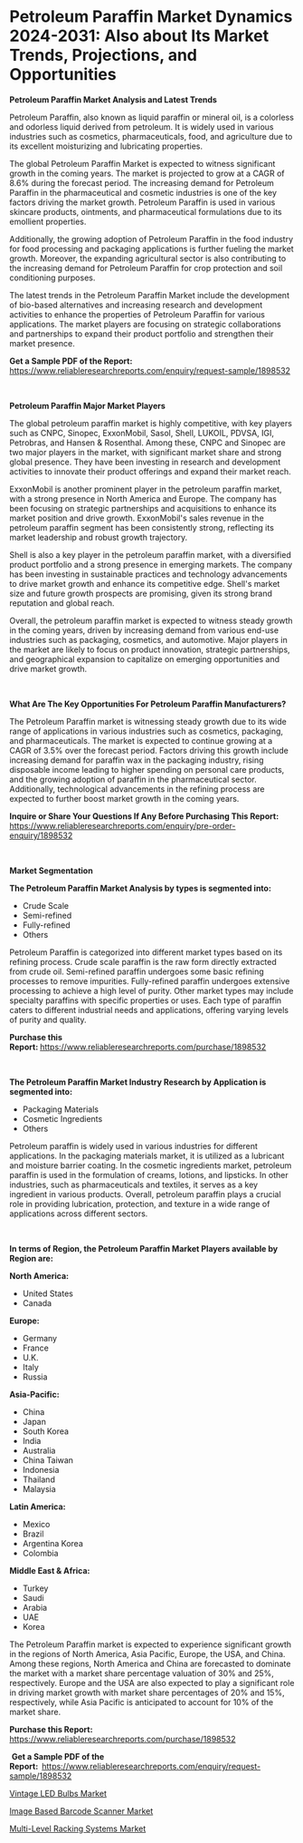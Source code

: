 <p><h1>Petroleum Paraffin Market Dynamics 2024-2031: Also about Its Market Trends, Projections, and Opportunities</h1></p><p><strong>Petroleum Paraffin Market Analysis and Latest Trends</strong></p>
<p><p>Petroleum Paraffin, also known as liquid paraffin or mineral oil, is a colorless and odorless liquid derived from petroleum. It is widely used in various industries such as cosmetics, pharmaceuticals, food, and agriculture due to its excellent moisturizing and lubricating properties.</p><p>The global Petroleum Paraffin Market is expected to witness significant growth in the coming years. The market is projected to grow at a CAGR of 8.6% during the forecast period. The increasing demand for Petroleum Paraffin in the pharmaceutical and cosmetic industries is one of the key factors driving the market growth. Petroleum Paraffin is used in various skincare products, ointments, and pharmaceutical formulations due to its emollient properties.</p><p>Additionally, the growing adoption of Petroleum Paraffin in the food industry for food processing and packaging applications is further fueling the market growth. Moreover, the expanding agricultural sector is also contributing to the increasing demand for Petroleum Paraffin for crop protection and soil conditioning purposes.</p><p>The latest trends in the Petroleum Paraffin Market include the development of bio-based alternatives and increasing research and development activities to enhance the properties of Petroleum Paraffin for various applications. The market players are focusing on strategic collaborations and partnerships to expand their product portfolio and strengthen their market presence.</p></p>
<p><strong>Get a Sample PDF of the Report:&nbsp;</strong> <a href="https://www.reliableresearchreports.com/enquiry/request-sample/1898532">https://www.reliableresearchreports.com/enquiry/request-sample/1898532</a></p>
<p>&nbsp;</p>
<p><strong>Petroleum Paraffin Major Market Players</strong></p>
<p><p>The global petroleum paraffin market is highly competitive, with key players such as CNPC, Sinopec, ExxonMobil, Sasol, Shell, LUKOIL, PDVSA, IGI, Petrobras, and Hansen & Rosenthal. Among these, CNPC and Sinopec are two major players in the market, with significant market share and strong global presence. They have been investing in research and development activities to innovate their product offerings and expand their market reach.</p><p>ExxonMobil is another prominent player in the petroleum paraffin market, with a strong presence in North America and Europe. The company has been focusing on strategic partnerships and acquisitions to enhance its market position and drive growth. ExxonMobil's sales revenue in the petroleum paraffin segment has been consistently strong, reflecting its market leadership and robust growth trajectory.</p><p>Shell is also a key player in the petroleum paraffin market, with a diversified product portfolio and a strong presence in emerging markets. The company has been investing in sustainable practices and technology advancements to drive market growth and enhance its competitive edge. Shell's market size and future growth prospects are promising, given its strong brand reputation and global reach.</p><p>Overall, the petroleum paraffin market is expected to witness steady growth in the coming years, driven by increasing demand from various end-use industries such as packaging, cosmetics, and automotive. Major players in the market are likely to focus on product innovation, strategic partnerships, and geographical expansion to capitalize on emerging opportunities and drive market growth.</p></p>
<p>&nbsp;</p>
<p><strong>What Are The Key Opportunities For Petroleum Paraffin Manufacturers?</strong></p>
<p><p>The Petroleum Paraffin market is witnessing steady growth due to its wide range of applications in various industries such as cosmetics, packaging, and pharmaceuticals. The market is expected to continue growing at a CAGR of 3.5% over the forecast period. Factors driving this growth include increasing demand for paraffin wax in the packaging industry, rising disposable income leading to higher spending on personal care products, and the growing adoption of paraffin in the pharmaceutical sector. Additionally, technological advancements in the refining process are expected to further boost market growth in the coming years.</p></p>
<p><strong>Inquire or Share Your Questions If Any Before Purchasing This Report:</strong> <a href="https://www.reliableresearchreports.com/enquiry/pre-order-enquiry/1898532">https://www.reliableresearchreports.com/enquiry/pre-order-enquiry/1898532</a></p>
<p>&nbsp;</p>
<p><strong>Market Segmentation</strong></p>
<p><strong>The Petroleum Paraffin Market Analysis by types is segmented into:</strong></p>
<p><ul><li>Crude Scale</li><li>Semi-refined</li><li>Fully-refined</li><li>Others</li></ul></p>
<p><p>Petroleum Paraffin is categorized into different market types based on its refining process. Crude scale paraffin is the raw form directly extracted from crude oil. Semi-refined paraffin undergoes some basic refining processes to remove impurities. Fully-refined paraffin undergoes extensive processing to achieve a high level of purity. Other market types may include specialty paraffins with specific properties or uses. Each type of paraffin caters to different industrial needs and applications, offering varying levels of purity and quality.</p></p>
<p><strong>Purchase this Report:&nbsp;</strong><a href="https://www.reliableresearchreports.com/purchase/1898532">https://www.reliableresearchreports.com/purchase/1898532</a></p>
<p>&nbsp;</p>
<p><strong>The Petroleum Paraffin Market Industry Research by Application is segmented into:</strong></p>
<p><ul><li>Packaging Materials</li><li>Cosmetic Ingredients</li><li>Others</li></ul></p>
<p><p>Petroleum paraffin is widely used in various industries for different applications. In the packaging materials market, it is utilized as a lubricant and moisture barrier coating. In the cosmetic ingredients market, petroleum paraffin is used in the formulation of creams, lotions, and lipsticks. In other industries, such as pharmaceuticals and textiles, it serves as a key ingredient in various products. Overall, petroleum paraffin plays a crucial role in providing lubrication, protection, and texture in a wide range of applications across different sectors.</p></p>
<p>&nbsp;</p>
<p><strong>In terms of Region, the Petroleum Paraffin Market Players available by Region are:</strong></p>
<p>
    <p> <strong> North America: </strong>
        <ul>
            <li>United States</li>
            <li>Canada</li>
        </ul>
        </p> 
    <p> <strong> Europe: </strong>
        <ul>
            <li>Germany</li>
            <li>France</li>
            <li>U.K.</li>
            <li>Italy</li>
            <li>Russia</li>
        </ul>
        </p> 
    <p> <strong> Asia-Pacific: </strong>
        <ul>
            <li>China</li>
            <li>Japan</li>
            <li>South Korea</li>
            <li>India</li>
            <li>Australia</li>
            <li>China Taiwan</li>
            <li>Indonesia</li>
            <li>Thailand</li>
            <li>Malaysia</li>
        </ul>
        </p> 
    <p> <strong> Latin America: </strong>
        <ul>
            <li>Mexico</li>
            <li>Brazil</li>
            <li>Argentina Korea</li>
            <li>Colombia</li>
        </ul>
        </p> 
    <p> <strong> Middle East & Africa: </strong>
        <ul>
            <li>Turkey</li>
            <li>Saudi</li>
            <li>Arabia</li>
            <li>UAE</li>
            <li>Korea</li>
        </ul>
    </p>
    </p>
<p><p>The Petroleum Paraffin market is expected to experience significant growth in the regions of North America, Asia Pacific, Europe, the USA, and China. Among these regions, North America and China are forecasted to dominate the market with a market share percentage valuation of 30% and 25%, respectively. Europe and the USA are also expected to play a significant role in driving market growth with market share percentages of 20% and 15%, respectively, while Asia Pacific is anticipated to account for 10% of the market share.</p></p>
<p><strong>Purchase this Report: </strong><a href="https://www.reliableresearchreports.com/purchase/1898532">https://www.reliableresearchreports.com/purchase/1898532</a></p>
<p>&nbsp;<strong>Get a Sample PDF of the Report:&nbsp;&nbsp;</strong><a href="https://www.reliableresearchreports.com/enquiry/request-sample/1898532">https://www.reliableresearchreports.com/enquiry/request-sample/1898532</a></p>
<p><strong></strong></p>
<p><p><a href="https://view.publitas.com/reportprime-1/vintage-led-bulbs-market-offer-valuable-insights-into-market-size-market-share-market-trends-and-projections-spanning-from-2023-to-2030/">Vintage LED Bulbs Market</a></p><p><a href="https://view.publitas.com/reportprime-1/image-based-barcode-scanner-market-research-report-provides-critical-insights-that-can-help-shape-business-development-and-investment-strategies/">Image Based Barcode Scanner Market</a></p><p><a href="https://view.publitas.com/reportprime-1/multi-level-racking-systems-market-analysis-examines-its-scope-on-growth-opportunities-and-forecasted-trends-spanning-from-2023-to-2030/">Multi-Level Racking Systems Market</a></p></p>